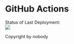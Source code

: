 # GitHub Actions 


Status of Last Deployment:<br>
<img src="https://github.com/azabara/softcery/workflows/docker-image.yml/badge.svg?branch=main"><br>

Copyright by nobody

